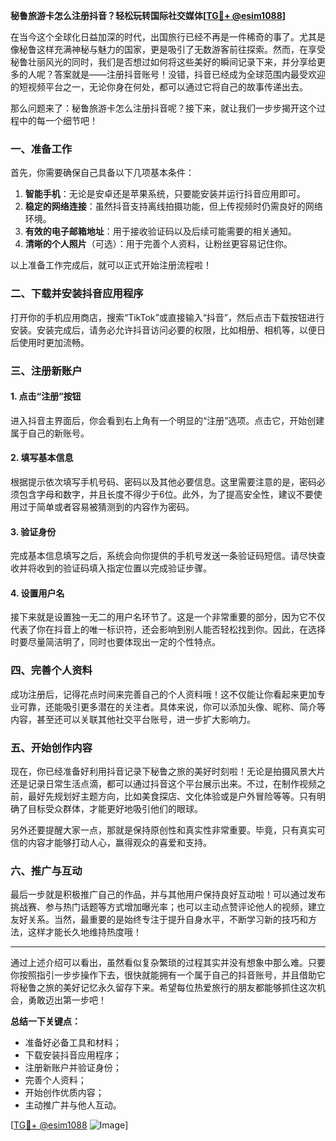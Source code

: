 **秘鲁旅游卡怎么注册抖音？轻松玩转国际社交媒体[[TG💪+ @esim1088](https://t.me/s/esim1088)]**

在当今这个全球化日益加深的时代，出国旅行已经不再是一件稀奇的事了。尤其是像秘鲁这样充满神秘与魅力的国家，更是吸引了无数游客前往探索。然而，在享受秘鲁壮丽风光的同时，我们是否想过如何将这些美好的瞬间记录下来，并分享给更多的人呢？答案就是——注册抖音账号！没错，抖音已经成为全球范围内最受欢迎的短视频平台之一，无论你身在何处，都可以通过它将自己的故事传递出去。

那么问题来了：秘鲁旅游卡怎么注册抖音呢？接下来，就让我们一步步揭开这个过程中的每一个细节吧！

### 一、准备工作

首先，你需要确保自己具备以下几项基本条件：

1. **智能手机**：无论是安卓还是苹果系统，只要能安装并运行抖音应用即可。
2. **稳定的网络连接**：虽然抖音支持离线拍摄功能，但上传视频时仍需良好的网络环境。
3. **有效的电子邮箱地址**：用于接收验证码以及后续可能需要的相关通知。
4. **清晰的个人照片**（可选）：用于完善个人资料，让粉丝更容易记住你。

以上准备工作完成后，就可以正式开始注册流程啦！

### 二、下载并安装抖音应用程序

打开你的手机应用商店，搜索“TikTok”或直接输入“抖音”，然后点击下载按钮进行安装。安装完成后，请务必允许抖音访问必要的权限，比如相册、相机等，以便日后使用时更加流畅。

### 三、注册新账户

#### 1. 点击“注册”按钮
进入抖音主界面后，你会看到右上角有一个明显的“注册”选项。点击它，开始创建属于自己的新账号。

#### 2. 填写基本信息
根据提示依次填写手机号码、密码以及其他必要信息。这里需要注意的是，密码必须包含字母和数字，并且长度不得少于6位。此外，为了提高安全性，建议不要使用过于简单或者容易被猜测到的内容作为密码。

#### 3. 验证身份
完成基本信息填写之后，系统会向你提供的手机号发送一条验证码短信。请尽快查收并将收到的验证码填入指定位置以完成验证步骤。

#### 4. 设置用户名
接下来就是设置独一无二的用户名环节了。这是一个非常重要的部分，因为它不仅代表了你在抖音上的唯一标识符，还会影响到别人能否轻松找到你。因此，在选择时要尽量简洁明了，同时也要体现出一定的个性特点。

### 四、完善个人资料

成功注册后，记得花点时间来完善自己的个人资料哦！这不仅能让你看起来更加专业可靠，还能吸引更多潜在的关注者。具体来说，你可以添加头像、昵称、简介等内容，甚至还可以关联其他社交平台账号，进一步扩大影响力。

### 五、开始创作内容

现在，你已经准备好利用抖音记录下秘鲁之旅的美好时刻啦！无论是拍摄风景大片还是记录日常生活点滴，都可以通过抖音这个平台展示出来。不过，在制作视频之前，最好先规划好主题方向，比如美食探店、文化体验或是户外冒险等等。只有明确了目标受众群体，才能更好地吸引他们的眼球。

另外还要提醒大家一点，那就是保持原创性和真实性非常重要。毕竟，只有真实可信的内容才能够打动人心，赢得观众的喜爱和支持。

### 六、推广与互动

最后一步就是积极推广自己的作品，并与其他用户保持良好互动啦！可以通过发布挑战赛、参与热门话题等方式增加曝光率；也可以主动点赞评论他人的视频，建立友好关系。当然，最重要的是始终专注于提升自身水平，不断学习新的技巧和方法，这样才能长久地维持热度哦！

---

通过上述介绍可以看出，虽然看似复杂繁琐的过程其实并没有想象中那么难。只要你按照指引一步步操作下去，很快就能拥有一个属于自己的抖音账号，并且借助它将秘鲁之旅的美好记忆永久留存下来。希望每位热爱旅行的朋友都能够抓住这次机会，勇敢迈出第一步吧！

**总结一下关键点：**
- 准备好必备工具和材料；
- 下载安装抖音应用程序；
- 注册新账户并验证身份；
- 完善个人资料；
- 开始创作优质内容；
- 主动推广并与他人互动。

[[TG💪+ @esim1088](https://t.me/s/esim1088) ![Image](https://i.postimg.cc/4NQfJmqS/Snipaste-2025-05-13-00-14-12.png)]